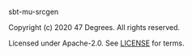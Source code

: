 [comment]: <> (Don't edit this file!)
[comment]: <> (It is automatically updated after every release of https://github.com/47degrees/.github)
[comment]: <> (If you want to suggest a change, please open a PR or issue in that repository)

sbt-mu-srcgen

Copyright (c) 2020 47 Degrees. All rights reserved.

Licensed under Apache-2.0. See [LICENSE](LICENSE.md) for terms.